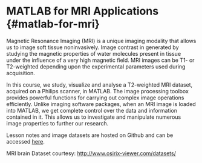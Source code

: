 # MATLAB for MRI Applications {#matlab-for-mri}

Magnetic Resonance Imaging (MRI) is a unique imaging modality that allows us to image soft tissue noninvasively. Image contrast in generated by studying the magnetic properties of water molecules present in tissue under the influence of a very high magnetic field. MRI images can be T1- or T2-weighted depending upon the experimental parameters used during acquisition. 

In this course, we study, visualize and analyse a T2-weighted MRI dataset, acquired on a Philips scanner, in MATLAB. The image processing toolbox provides powerful functions for carrying out complex image operations efficiently. Unlike imaging software packages, when an MRI image is loaded into MATLAB, we get complete control over the data and information contained in it. This allows us to investigate and manipulate numerous image properties to further our research. 

Lesson notes and image datasets are hosted on Github and can be accessed [here](https://github.com/Warda-Syeda/MATLABforMRIApps). 

MRI brain Dataset courtesy: http://www.osirix-viewer.com/datasets/ 





